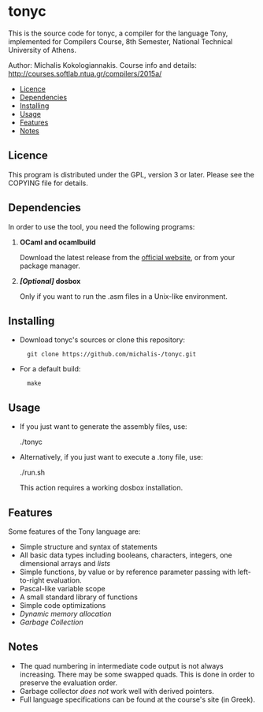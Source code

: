tonyc
=====

This is the source code for tonyc, a compiler for the language Tony, implemented for Compilers Course,
8th Semester, National Technical University of Athens.

Author: Michalis Kokologiannakis.
Course info and details: http://courses.softlab.ntua.gr/compilers/2015a/

* [Licence](#licence)
* [Dependencies](#dependencies)
* [Installing](#installing)
* [Usage](#usage)
* [Features](#features)
* [Notes](#notes)

Licence
-------

This program is distributed under the GPL, version 3 or later. Please see
the COPYING file for details.

Dependencies
------------

In order to use the tool, you need the following programs:

1. **OCaml and ocamlbuild**

	Download the latest release from the [official website](https://ocaml.org/), or
	from your package manager.

3. **_[Optional]_ dosbox**

   Only if you want to run the .asm files in a Unix-like environment.

Installing
----------

* Download tonyc's sources or clone this repository:

		git clone https://github.com/michalis-/tonyc.git

* For a default build:

		make

Usage
-----

* If you just want to generate the assembly files, use:

	./tonyc <your-file>

* Alternatively, if you just want to execute a .tony file, use:

	./run.sh <your-file>

	This action requires a working dosbox installation.


Features
--------

Some features of the Tony language are:

* Simple structure and syntax of statements
* All basic data types including booleans, characters, integers, one dimensional arrays and *lists*
* Simple functions, by value or by reference parameter passing with left-to-right evaluation.
* Pascal-like variable scope
* A small standard library of functions
* Simple code optimizations
* *Dynamic memory allocation*
* *Garbage Collection*

Notes
-----

* The quad numbering in intermediate code output is not always increasing. There may be some
swapped quads. This is done in order to preserve the evaluation order.
* Garbage collector *does not* work well with derived pointers.
* Full language specifications can be found at the course's site (in Greek).
